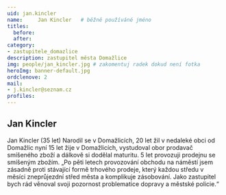 ```yaml
---
uid: jan.kincler
name:     Jan Kincler 	# běžně používáné jméno
titles:
  before: 
  after:
category:
- zastupitele_domazlice
description: zastupitel města Domažlice
img: people/jan_kincler.jpg # zakomentuj radek dokud není fotka
heroImg: banner-default.jpg
ordclenove: 2
mail:
- j.kincler@seznam.cz 
profiles:
---
```


## Jan Kincler

Jan Kincler (35 let) Narodil se v Domažlicích, 20 let žil v nedaleké obci od Domažlic nyní 15 let žije v Domažlicích, vystudoval obor prodavač smíšeného zboží a dálkově si dodělal maturitu. 5 let provozuji prodejnu se smíšeným zbožím. „Po pěti letech provozování obchodu na náměstí jsem zásadně proti stávající formě trhového prodeje, který každou středu v měsíci zneprůjezdní střed města a komplikuje zásobování. Jako zastupitel bych rád věnoval svoji pozornost problematice dopravy a městské policie.“
